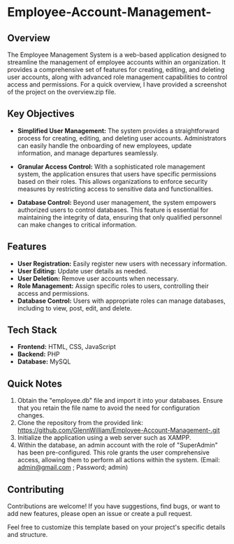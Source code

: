# Employee-Account-Management-

## Overview

The Employee Management System is a web-based application designed to streamline the management of employee accounts within an organization. 
It provides a comprehensive set of features for creating, editing, and deleting user accounts, along with advanced role management capabilities to control access and permissions.
For a quick overview, I have provided a screenshot of the project on the overview.zip file. 

## Key Objectives

- **Simplified User Management:** The system provides a straightforward process for creating, editing, and deleting user accounts. Administrators can easily handle the onboarding of new employees, update information, and manage departures seamlessly.

- **Granular Access Control:** With a sophisticated role management system, the application ensures that users have specific permissions based on their roles. This allows organizations to enforce security measures by restricting access to sensitive data and functionalities.

- **Database Control:** Beyond user management, the system empowers authorized users to control databases. This feature is essential for maintaining the integrity of data, ensuring that only qualified personnel can make changes to critical information.

## Features

- **User Registration:** Easily register new users with necessary information.
- **User Editing:** Update user details as needed.
- **User Deletion:** Remove user accounts when necessary.
- **Role Management:** Assign specific roles to users, controlling their access and permissions.
- **Database Control:** Users with appropriate roles can manage databases, including to view, post, edit, and delete.

## Tech Stack

- **Frontend:** HTML, CSS, JavaScript
- **Backend:** PHP
- **Database:** MySQL

## Quick Notes
1. Obtain the "employee.db" file and import it into your databases. Ensure that you retain the file name to avoid the need for configuration changes.
2. Clone the repository from the provided link: https://github.com/GlennWilliam/Employee-Account-Management-.git
3. Initialize the application using a web server such as XAMPP.
4. Within the database, an admin account with the role of "SuperAdmin" has been pre-configured. This role grants the user comprehensive access, allowing them to perform all actions within the system.
   (Email: admin@gmail.com ; Password; admin)

## Contributing
Contributions are welcome! If you have suggestions, find bugs, or want to add new features, please open an issue or create a pull request.

Feel free to customize this template based on your project's specific details and structure. 
